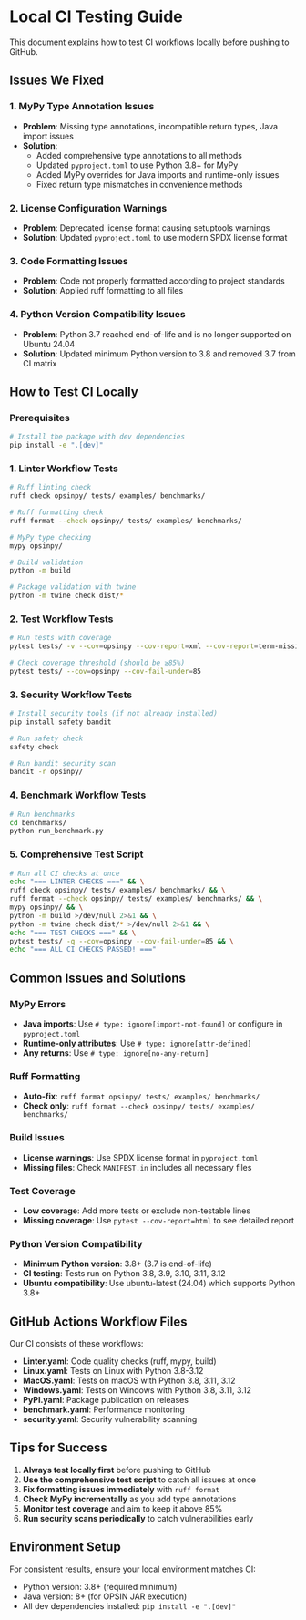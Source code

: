 # Local CI Testing Guide

This document explains how to test CI workflows locally before pushing to GitHub.

## Issues We Fixed

### 1. **MyPy Type Annotation Issues**
- **Problem**: Missing type annotations, incompatible return types, Java import issues
- **Solution**: 
  - Added comprehensive type annotations to all methods
  - Updated `pyproject.toml` to use Python 3.8+ for MyPy
  - Added MyPy overrides for Java imports and runtime-only issues
  - Fixed return type mismatches in convenience methods

### 2. **License Configuration Warnings**
- **Problem**: Deprecated license format causing setuptools warnings
- **Solution**: Updated `pyproject.toml` to use modern SPDX license format

### 3. **Code Formatting Issues**
- **Problem**: Code not properly formatted according to project standards
- **Solution**: Applied ruff formatting to all files

### 4. **Python Version Compatibility Issues**
- **Problem**: Python 3.7 reached end-of-life and is no longer supported on Ubuntu 24.04
- **Solution**: Updated minimum Python version to 3.8 and removed 3.7 from CI matrix

## How to Test CI Locally

### Prerequisites
```bash
# Install the package with dev dependencies
pip install -e ".[dev]"
```

### 1. **Linter Workflow Tests**
```bash
# Ruff linting check
ruff check opsinpy/ tests/ examples/ benchmarks/

# Ruff formatting check
ruff format --check opsinpy/ tests/ examples/ benchmarks/

# MyPy type checking
mypy opsinpy/

# Build validation
python -m build

# Package validation with twine
python -m twine check dist/*
```

### 2. **Test Workflow Tests**
```bash
# Run tests with coverage
pytest tests/ -v --cov=opsinpy --cov-report=xml --cov-report=term-missing

# Check coverage threshold (should be ≥85%)
pytest tests/ --cov=opsinpy --cov-fail-under=85
```

### 3. **Security Workflow Tests**
```bash
# Install security tools (if not already installed)
pip install safety bandit

# Run safety check
safety check

# Run bandit security scan
bandit -r opsinpy/
```

### 4. **Benchmark Workflow Tests**
```bash
# Run benchmarks
cd benchmarks/
python run_benchmark.py
```

### 5. **Comprehensive Test Script**
```bash
# Run all CI checks at once
echo "=== LINTER CHECKS ===" && \
ruff check opsinpy/ tests/ examples/ benchmarks/ && \
ruff format --check opsinpy/ tests/ examples/ benchmarks/ && \
mypy opsinpy/ && \
python -m build >/dev/null 2>&1 && \
python -m twine check dist/* >/dev/null 2>&1 && \
echo "=== TEST CHECKS ===" && \
pytest tests/ -q --cov=opsinpy --cov-fail-under=85 && \
echo "=== ALL CI CHECKS PASSED! ==="
```

## Common Issues and Solutions

### MyPy Errors
- **Java imports**: Use `# type: ignore[import-not-found]` or configure in `pyproject.toml`
- **Runtime-only attributes**: Use `# type: ignore[attr-defined]`
- **Any returns**: Use `# type: ignore[no-any-return]`

### Ruff Formatting
- **Auto-fix**: `ruff format opsinpy/ tests/ examples/ benchmarks/`
- **Check only**: `ruff format --check opsinpy/ tests/ examples/ benchmarks/`

### Build Issues
- **License warnings**: Use SPDX license format in `pyproject.toml`
- **Missing files**: Check `MANIFEST.in` includes all necessary files

### Test Coverage
- **Low coverage**: Add more tests or exclude non-testable lines
- **Missing coverage**: Use `pytest --cov-report=html` to see detailed report

### Python Version Compatibility
- **Minimum Python version**: 3.8+ (3.7 is end-of-life)
- **CI testing**: Tests run on Python 3.8, 3.9, 3.10, 3.11, 3.12
- **Ubuntu compatibility**: Use ubuntu-latest (24.04) which supports Python 3.8+

## GitHub Actions Workflow Files

Our CI consists of these workflows:
- **Linter.yaml**: Code quality checks (ruff, mypy, build)
- **Linux.yaml**: Tests on Linux with Python 3.8-3.12
- **MacOS.yaml**: Tests on macOS with Python 3.8, 3.11, 3.12
- **Windows.yaml**: Tests on Windows with Python 3.8, 3.11, 3.12
- **PyPI.yaml**: Package publication on releases
- **benchmark.yaml**: Performance monitoring
- **security.yaml**: Security vulnerability scanning

## Tips for Success

1. **Always test locally first** before pushing to GitHub
2. **Use the comprehensive test script** to catch all issues at once
3. **Fix formatting issues immediately** with `ruff format`
4. **Check MyPy incrementally** as you add type annotations
5. **Monitor test coverage** and aim to keep it above 85%
6. **Run security scans periodically** to catch vulnerabilities early

## Environment Setup

For consistent results, ensure your local environment matches CI:
- Python version: 3.8+ (required minimum)
- Java version: 8+ (for OPSIN JAR execution)
- All dev dependencies installed: `pip install -e ".[dev]"` 